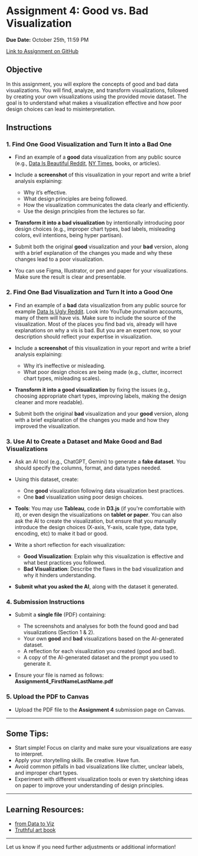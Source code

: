 # Assignment 4: Good vs. Bad Visualization

**Due Date:** October 25th, 11:59 PM

[Link to Assignment on GitHub](https://github.com/SIAT-IAT-355/A4-Good-Bad-Vis)

## Objective

In this assignment, you will explore the concepts of good and bad data visualizations. You will find, analyze, and transform visualizations, followed by creating your own visualizations using the provided movie dataset. The goal is to understand what makes a visualization effective and how poor design choices can lead to misinterpretation.

## Instructions

### 1. Find One Good Visualization and Turn It into a Bad One

- Find an example of a **good** data visualization from any public source (e.g., [Data Is Beautiful Reddit](https://www.reddit.com/r/dataisbeautiful/), [NY Times](https://www.nytimes.com/spotlight/graphics), books, or articles).
- Include a **screenshot** of this visualization in your report and write a brief analysis explaining:
  - Why it’s effective.
  - What design principles are being followed.
  - How the visualization communicates the data clearly and efficiently.
  - Use the design principles from the lectures so far.

- **Transform it into a bad visualization** by intentionally introducing poor design choices (e.g., improper chart types, bad labels, misleading colors, evil intentions, being hyper partisan).
- Submit both the original **good** visualization and your **bad** version, along with a brief explanation of the changes you made and why these changes lead to a poor visualization.
- You can use Figma, Illustrator, or pen and paper for your visualizations. Make sure the result is clear and presentable.

### 2. Find One Bad Visualization and Turn It into a Good One

- Find an example of a **bad** data visualization from any public source for example [Data Is Ugly Reddit](https://www.reddit.com/r/dataisugly/). Look into YouTube journalism accounts, many of them will have vis. Make sure to include the source of the visualization. Most of the places you find bad vis, already will have explanations on why a vis is bad. But you are an expert now, so your description should reflect your expertise in visualization.
- Include a **screenshot** of this visualization in your report and write a brief analysis explaining:

  - Why it’s ineffective or misleading.
  - What poor design choices are being made (e.g., clutter, incorrect chart types, misleading scales).

- **Transform it into a good visualization** by fixing the issues (e.g., choosing appropriate chart types, improving labels, making the design cleaner and more readable).
- Submit both the original **bad** visualization and your **good** version, along with a brief explanation of the changes you made and how they improved the visualization.

### 3. Use AI to Create a Dataset and Make Good and Bad Visualizations

- Ask an AI tool (e.g., ChatGPT, Gemini) to generate a **fake dataset**. You should specify the columns, format, and data types needed.
- Using this dataset, create:
  - One **good** visualization following data visualization best practices.
  - One **bad** visualization using poor design choices.

- **Tools**: You may use **Tableau**, code in **D3.js** (if you're comfortable with it), or even design the visualizations on **tablet or paper**. You can also ask the AI to create the visualization, but ensure that you manually introduce the design choices (X-axis, Y-axis, scale type, data type, encoding, etc)  to make it bad or good.

- Write a short reflection for each visualization:
  - **Good Visualization**: Explain why this visualization is effective and what best practices you followed.
  - **Bad Visualization**: Describe the flaws in the bad visualization and why it hinders understanding.
- **Submit what you asked the AI**, along with the dataset it generated.

### 4. Submission Instructions

- Submit a **single file** (PDF) containing:
  - The screenshots and analyses for both the found good and bad visualizations (Section 1 & 2).
  - Your own **good** and **bad** visualizations based on the AI-generated dataset.
  - A reflection for each visualization you created (good and bad).
  - A copy of the AI-generated dataset and the prompt you used to generate it.

- Ensure your file is named as follows:  
  **Assignment4_FirstNameLastName.pdf**

### 5. Upload the PDF to Canvas

- Upload the PDF file to the **Assignment 4** submission page on Canvas.

---

## Some Tips:

- Start simple! Focus on clarity and make sure your visualizations are easy to interpret.
- Apply your storytelling skills. Be creative. Have fun.
- Avoid common pitfalls in bad visualizations like clutter, unclear labels, and improper chart types.
- Experiment with different visualization tools or even try sketching ideas on paper to improve your understanding of design principles.

---

## Learning Resources:

- [from Data to Viz](https://www.data-to-viz.com/)
- [Truthful art book](https://sfu-primo.hosted.exlibrisgroup.com/primo-explore/fulldisplay?vid=SFUL&search_scope=default_scope&tab=default_tab&query=any,contains,truthful%20art&mfacet=rtype,include,book_chapters,1&mfacet=rtype,include,books,1&mfacet=rtype,include,graphic_novels,1&docid=TN_cdi_proquest_ebookcentralchapters_7115470_4_5&context=PC&adaptor=primo_central_multiple_fe)

---

Let us know if you need further adjustments or additional information!
